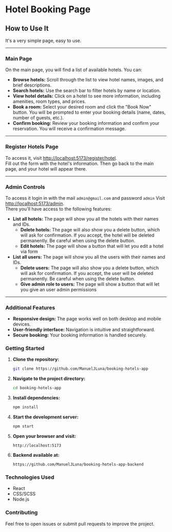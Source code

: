 # Hotel Booking Page

## How to Use It

It's a very simple page, easy to use.

---

### Main Page

On the main page, you will find a list of available hotels. You can:

- **Browse hotels:** Scroll through the list to view hotel names, images, and brief descriptions.
- **Search hotels:** Use the search bar to filter hotels by name or location.
- **View hotel details:** Click on a hotel to see more information, including amenities, room types, and prices.
- **Book a room:** Select your desired room and click the "Book Now" button. You will be prompted to enter your booking details (name, dates, number of guests, etc.).
- **Confirm booking:** Review your booking information and confirm your reservation. You will receive a confirmation message.

---

### Register Hotels Page

To access it, visit [http://localhost:5173/register/hotel](http://localhost:5173/register/hotel).  
Fill out the form with the hotel's information. Then go back to the main page, and your hotel will appear there.

---

### Admin Controls

To access it login in with the mail `admin@gmail.com` and password `admin`
Visit [http://localhost:5173/admin](http://localhost:5173/admin).  
There you'll have access to the following features:

- **List all hotels:** The page will show you all the hotels with their names and IDs.
    - **Delete hotels:** The page will also show you a delete button, which will ask for confirmation. If you accept, the hotel will be deleted permanently. Be careful when using the delete button.
    - **Edit hotels:** The page will show a button that will let you edit a hotel via form
- **List all users:** The page will show you all the users with their names and IDs.
    - **Delete users:** The page will also show you a delete button, which will ask for confirmation. If you accept, the user will be deleted permanently. Be careful when using the delete button.
    - **Give admin role to users:** The page will show a button that will let you give an user admin permissions

---

### Additional Features

- **Responsive design:** The page works well on both desktop and mobile devices.
- **User-friendly interface:** Navigation is intuitive and straightforward.
- **Secure booking:** Your booking information is handled securely.

### Getting Started

1. **Clone the repository:**
    ```bash
    git clone https://github.com/ManuelJLuna/booking-hotels-app
    ```
2. **Navigate to the project directory:**
    ```bash
    cd booking-hotels-app
    ```
3. **Install dependencies:**
    ```bash
    npm install
    ```
4. **Start the development server:**
    ```bash
    npm start
    ```
5. **Open your browser and visit:**
    ```
    http://localhost:5173
    ```
6. **Backend available at:**
    ```
    https://github.com/ManuelJLuna/booking-hotels-app-backend
    ```

### Technologies Used

- React
- CSS/SCSS
- Node.js

### Contributing

Feel free to open issues or submit pull requests to improve the project.
